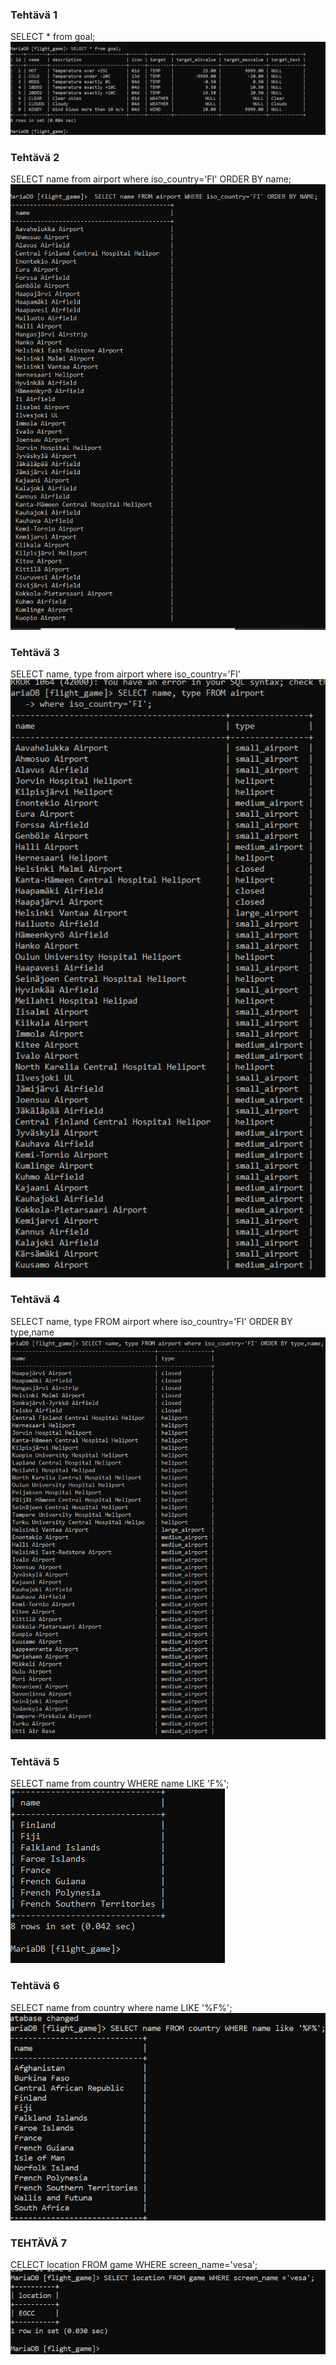 ### Tehtävä 1
SELECT * from goal;
![kuva](./ruudunkappaukset/teht1.1.png)
### Tehtävä 2
SELECT name from airport where iso_country='FI' ORDER BY name;
![kuva](./ruudunkappaukset/Namit%20akkos.png)
### Tehtävä 3
SELECT name, type from airport where iso_country='FI'
![kuva](./ruudunkappaukset/name,type%20.png)
### Tehtävä 4
SELECT name, type FROM airport where iso_country='FI' ORDER BY type,name
![kuva](./ruudunkappaukset/type.name.akkos.png)
### Tehtävä 5
SELECT name from country WHERE name LIKE 'F%';
![kuva](./ruudunkappaukset/FName.png)
### Tehtävä 6
SELECT name from country where name LIKE '%F%';
![kuva](./ruudunkappaukset/Name%20kaikkiF.png)
### TEHTÄVÄ 7
CELECT location FROM game WHERE screen_name='vesa';
![kuva](./ruudunkappaukset/vesa_location.png)

